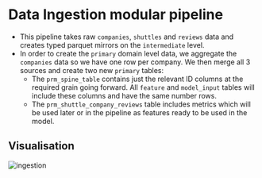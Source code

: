 # Data Ingestion modular pipeline

- This pipeline takes raw `companies`, `shuttles` and `reviews` data and creates typed parquet mirrors on the `intermediate` level.
- In order to create the `primary` domain level data, we aggregate the `companies` data so we have one row per company. We then merge all 3 sources and create two new `primary` tables:
  - The `prm_spine_table`  contains just the relevant ID columns at the required grain going forward. All `feature` and `model_input` tables will include these columns and have the same number rows.
  - The `prm_shuttle_company_reviews` table includes metrics which will be used later or in the pipeline as features ready to be used in the model.

## Visualisation

![ingestion](../../../../.tours/images/ingestion.png)  
